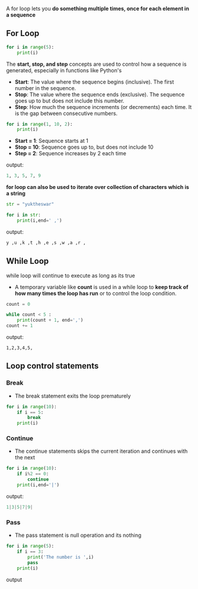 A for loop lets you **do something multiple times, once for each element in a sequence**

## For Loop

```python
for i in range(5):
	print(i)
```


The **start, stop, and step** concepts are used to control how a sequence is generated, especially in functions like Python's

- **Start**: The value where the sequence begins (inclusive). The first number in the sequence.
- **Stop**: The value where the sequence ends (exclusive). The sequence goes up to but does not include this number.
- **Step**: How much the sequence increments (or decrements) each time. It is the gap between consecutive numbers.


```python
for i in range(1, 10, 2):
    print(i)

```

- **Start = 1**: Sequence starts at 1
- **Stop = 10**: Sequence goes up to, but does not include 10
- **Step = 2**: Sequence increases by 2 each time

output:
```python
1, 3, 5, 7, 9
```


**for loop can also be used to iterate over collection of characters which is a string**

```python
str = "yuktheswar"

for i in str:
	print(i,end=' ,')
```

output:
```python
y ,u ,k ,t ,h ,e ,s ,w ,a ,r ,
```


## While Loop

while loop will continue to execute as long as its true 

- A temporary variable like **count** is used in a while loop to **keep track of how many times the loop has run** or to control the loop condition.

```python
count = 0

while count < 5 :
	print(count + 1, end=',')
count += 1
```

output:
```
1,2,3,4,5,
```


## Loop control statements

### Break
- The break statement exits the loop prematurely 

```python
for i in range(10):
	if i == 5:
		break
	print(i)
```

### Continue 
- The continue statements skips the current iteration and continues with the next 

```python
for i in range(10):
	if i%2 == 0:
		continue
	print(i,end='|')
```

output:
```python
1|3|5|7|9|
```


### Pass
- The pass statement is null operation and its nothing 


```python
for i in range(5):
	if i == 3:
		print('The number is ',i)
		pass
	print(i)
```

output